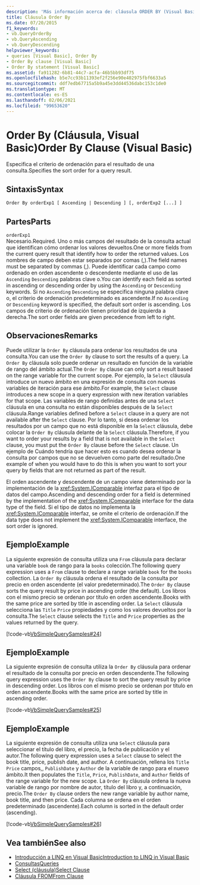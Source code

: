 ```yaml
---
description: 'Más información acerca de: cláusula ORDER BY (Visual Basic)'
title: Cláusula Order By
ms.date: 07/20/2015
f1_keywords:
- vb.QueryOrderBy
- vb.QueryAscending
- vb.QueryDescending
helpviewer_keywords:
- queries [Visual Basic], Order By
- Order By clause [Visual Basic]
- Order By statement [Visual Basic]
ms.assetid: fa911282-6b81-44c7-acfa-46b5bb93df75
ms.openlocfilehash: b5e7cc93b11393ef2f256e90e402975fbf6633a5
ms.sourcegitcommit: ddf7edb67715a5b9a45e3dd44536dabc153c1de0
ms.translationtype: MT
ms.contentlocale: es-ES
ms.lasthandoff: 02/06/2021
ms.locfileid: "99653620"
---
```

# <a name="order-by-clause-visual-basic"></a><span data-ttu-id="92ed7-103">Order By (Cláusula, Visual Basic)</span><span class="sxs-lookup"><span data-stu-id="92ed7-103">Order By Clause (Visual Basic)</span></span>

<span data-ttu-id="92ed7-104">Especifica el criterio de ordenación para el resultado de una consulta.</span><span class="sxs-lookup"><span data-stu-id="92ed7-104">Specifies the sort order for a query result.</span></span>  
  
## <a name="syntax"></a><span data-ttu-id="92ed7-105">Sintaxis</span><span class="sxs-lookup"><span data-stu-id="92ed7-105">Syntax</span></span>  
  
```vb  
Order By orderExp1 [ Ascending | Descending ] [, orderExp2 [...] ]  
```  
  
## <a name="parts"></a><span data-ttu-id="92ed7-106">Partes</span><span class="sxs-lookup"><span data-stu-id="92ed7-106">Parts</span></span>  

 `orderExp1`  
 <span data-ttu-id="92ed7-107">Necesario.</span><span class="sxs-lookup"><span data-stu-id="92ed7-107">Required.</span></span> <span data-ttu-id="92ed7-108">Uno o más campos del resultado de la consulta actual que identifican cómo ordenar los valores devueltos.</span><span class="sxs-lookup"><span data-stu-id="92ed7-108">One or more fields from the current query result that identify how to order the returned values.</span></span> <span data-ttu-id="92ed7-109">Los nombres de campo deben estar separados por comas (,).</span><span class="sxs-lookup"><span data-stu-id="92ed7-109">The field names must be separated by commas (,).</span></span> <span data-ttu-id="92ed7-110">Puede identificar cada campo como ordenado en orden ascendente o descendente mediante el uso de las `Ascending` `Descending` palabras clave o.</span><span class="sxs-lookup"><span data-stu-id="92ed7-110">You can identify each field as sorted in ascending or descending order by using the `Ascending` or `Descending` keywords.</span></span> <span data-ttu-id="92ed7-111">Si no `Ascending` `Descending` se especifica ninguna palabra clave o, el criterio de ordenación predeterminado es ascendente.</span><span class="sxs-lookup"><span data-stu-id="92ed7-111">If no `Ascending` or `Descending` keyword is specified, the default sort order is ascending.</span></span> <span data-ttu-id="92ed7-112">Los campos de criterio de ordenación tienen prioridad de izquierda a derecha.</span><span class="sxs-lookup"><span data-stu-id="92ed7-112">The sort order fields are given precedence from left to right.</span></span>  
  
## <a name="remarks"></a><span data-ttu-id="92ed7-113">Observaciones</span><span class="sxs-lookup"><span data-stu-id="92ed7-113">Remarks</span></span>  

 <span data-ttu-id="92ed7-114">Puede utilizar la `Order By` cláusula para ordenar los resultados de una consulta.</span><span class="sxs-lookup"><span data-stu-id="92ed7-114">You can use the `Order By` clause to sort the results of a query.</span></span> <span data-ttu-id="92ed7-115">La `Order By` cláusula solo puede ordenar un resultado en función de la variable de rango del ámbito actual.</span><span class="sxs-lookup"><span data-stu-id="92ed7-115">The `Order By` clause can only sort a result based on the range variable for the current scope.</span></span> <span data-ttu-id="92ed7-116">Por ejemplo, la `Select` cláusula introduce un nuevo ámbito en una expresión de consulta con nuevas variables de iteración para ese ámbito.</span><span class="sxs-lookup"><span data-stu-id="92ed7-116">For example, the `Select` clause introduces a new scope in a query expression with new iteration variables for that scope.</span></span> <span data-ttu-id="92ed7-117">Las variables de rango definidas antes de una `Select` cláusula en una consulta no están disponibles después de la `Select` cláusula.</span><span class="sxs-lookup"><span data-stu-id="92ed7-117">Range variables defined before a `Select` clause in a query are not available after the `Select` clause.</span></span> <span data-ttu-id="92ed7-118">Por lo tanto, si desea ordenar los resultados por un campo que no está disponible en la `Select` cláusula, debe colocar la `Order By` cláusula delante de la `Select` cláusula.</span><span class="sxs-lookup"><span data-stu-id="92ed7-118">Therefore, if you want to order your results by a field that is not available in the `Select` clause, you must put the `Order By` clause before the `Select` clause.</span></span> <span data-ttu-id="92ed7-119">Un ejemplo de Cuándo tendría que hacer esto es cuando desea ordenar la consulta por campos que no se devuelven como parte del resultado.</span><span class="sxs-lookup"><span data-stu-id="92ed7-119">One example of when you would have to do this is when you want to sort your query by fields that are not returned as part of the result.</span></span>  
  
 <span data-ttu-id="92ed7-120">El orden ascendente y descendente de un campo viene determinado por la implementación de la <xref:System.IComparable> interfaz para el tipo de datos del campo.</span><span class="sxs-lookup"><span data-stu-id="92ed7-120">Ascending and descending order for a field is determined by the implementation of the <xref:System.IComparable> interface for the data type of the field.</span></span> <span data-ttu-id="92ed7-121">Si el tipo de datos no implementa la <xref:System.IComparable> interfaz, se omite el criterio de ordenación.</span><span class="sxs-lookup"><span data-stu-id="92ed7-121">If the data type does not implement the <xref:System.IComparable> interface, the sort order is ignored.</span></span>  
  
## <a name="example"></a><span data-ttu-id="92ed7-122">Ejemplo</span><span class="sxs-lookup"><span data-stu-id="92ed7-122">Example</span></span>  

 <span data-ttu-id="92ed7-123">La siguiente expresión de consulta utiliza una `From` cláusula para declarar una variable `book` de rango para la `books` colección.</span><span class="sxs-lookup"><span data-stu-id="92ed7-123">The following query expression uses a `From` clause to declare a range variable `book` for the `books` collection.</span></span> <span data-ttu-id="92ed7-124">La `Order By` cláusula ordena el resultado de la consulta por precio en orden ascendente (el valor predeterminado).</span><span class="sxs-lookup"><span data-stu-id="92ed7-124">The `Order By` clause sorts the query result by price in ascending order (the default).</span></span> <span data-ttu-id="92ed7-125">Los libros con el mismo precio se ordenan por título en orden ascendente.</span><span class="sxs-lookup"><span data-stu-id="92ed7-125">Books with the same price are sorted by title in ascending order.</span></span> <span data-ttu-id="92ed7-126">La `Select` cláusula selecciona las `Title` `Price` propiedades y como los valores devueltos por la consulta.</span><span class="sxs-lookup"><span data-stu-id="92ed7-126">The `Select` clause selects the `Title` and `Price` properties as the values returned by the query.</span></span>  
  
 [!code-vb[VbSimpleQuerySamples#24](~/samples/snippets/visualbasic/VS_Snippets_VBCSharp/VbSimpleQuerySamples/VB/QuerySamples1.vb#24)]  
  
## <a name="example"></a><span data-ttu-id="92ed7-127">Ejemplo</span><span class="sxs-lookup"><span data-stu-id="92ed7-127">Example</span></span>  

 <span data-ttu-id="92ed7-128">La siguiente expresión de consulta utiliza la `Order By` cláusula para ordenar el resultado de la consulta por precio en orden descendente.</span><span class="sxs-lookup"><span data-stu-id="92ed7-128">The following query expression uses the `Order By` clause to sort the query result by price in descending order.</span></span> <span data-ttu-id="92ed7-129">Los libros con el mismo precio se ordenan por título en orden ascendente.</span><span class="sxs-lookup"><span data-stu-id="92ed7-129">Books with the same price are sorted by title in ascending order.</span></span>  
  
 [!code-vb[VbSimpleQuerySamples#25](~/samples/snippets/visualbasic/VS_Snippets_VBCSharp/VbSimpleQuerySamples/VB/QuerySamples1.vb#25)]  
  
## <a name="example"></a><span data-ttu-id="92ed7-130">Ejemplo</span><span class="sxs-lookup"><span data-stu-id="92ed7-130">Example</span></span>  

 <span data-ttu-id="92ed7-131">La siguiente expresión de consulta utiliza una `Select` cláusula para seleccionar el título del libro, el precio, la fecha de publicación y el autor.</span><span class="sxs-lookup"><span data-stu-id="92ed7-131">The following query expression uses a `Select` clause to select the book title, price, publish date, and author.</span></span> <span data-ttu-id="92ed7-132">A continuación, rellena los `Title` `Price` campos,, `PublishDate` y `Author` de la variable de rango para el nuevo ámbito.</span><span class="sxs-lookup"><span data-stu-id="92ed7-132">It then populates the `Title`, `Price`, `PublishDate`, and `Author` fields of the range variable for the new scope.</span></span> <span data-ttu-id="92ed7-133">La `Order By` cláusula ordena la nueva variable de rango por nombre de autor, título del libro y, a continuación, precio.</span><span class="sxs-lookup"><span data-stu-id="92ed7-133">The `Order By` clause orders the new range variable by author name, book title, and then price.</span></span> <span data-ttu-id="92ed7-134">Cada columna se ordena en el orden predeterminado (ascendente).</span><span class="sxs-lookup"><span data-stu-id="92ed7-134">Each column is sorted in the default order (ascending).</span></span>  
  
 [!code-vb[VbSimpleQuerySamples#26](~/samples/snippets/visualbasic/VS_Snippets_VBCSharp/VbSimpleQuerySamples/VB/QuerySamples1.vb#26)]  
  
## <a name="see-also"></a><span data-ttu-id="92ed7-135">Vea también</span><span class="sxs-lookup"><span data-stu-id="92ed7-135">See also</span></span>

- [<span data-ttu-id="92ed7-136">Introducción a LINQ en Visual Basic</span><span class="sxs-lookup"><span data-stu-id="92ed7-136">Introduction to LINQ in Visual Basic</span></span>](../../programming-guide/language-features/linq/introduction-to-linq.md)
- [<span data-ttu-id="92ed7-137">Consultas</span><span class="sxs-lookup"><span data-stu-id="92ed7-137">Queries</span></span>](index.md)
- [<span data-ttu-id="92ed7-138">Select (cláusula)</span><span class="sxs-lookup"><span data-stu-id="92ed7-138">Select Clause</span></span>](select-clause.md)
- [<span data-ttu-id="92ed7-139">Cláusula FROM</span><span class="sxs-lookup"><span data-stu-id="92ed7-139">From Clause</span></span>](from-clause.md)
